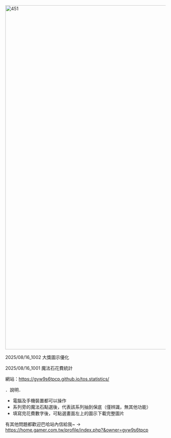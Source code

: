 <img width="1920" height="1080" alt="451" src="https://github.com/user-attachments/assets/bb0dd60e-595c-4ec4-bdd3-feb66c6b6ae5" />


2025/08/16_1002 大獎圖示優化

2025/08/16_1001 魔法石花費統計

網站：https://gyw9s6tpcp.github.io/tos.statistics/

．說明．
- 電腦及手機裝置都可以操作
- 系列旁的魔法石點選後，代表該系列抽到保底（僅辨識，無其他功能）
- 填寫完花費數字後，可點選畫面左上的圖示下載完整圖片

有其他問題都歡迎巴哈站內信給我~
-> https://home.gamer.com.tw/profile/index.php?&owner=gyw9s6tpcp

